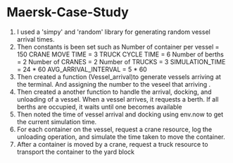 # Maersk-Case-Study
1. I used a  'simpy' and 'random' library for generating random vessel arrival times.
2. Then constants is been set such as
    Number of container per vessel = 150
    CRANE MOVE TIME = 3 
    TRUCK CYCLE TIME = 6
   Number of berths = 2
   Number of CRANES = 2
   Number of TRUCKS = 3
   SIMULATION_TIME = 24 * 60
   AVG_ARRIVAL_INTERVAL = 5 * 60
3. Then created a function (Vessel_arrival)to generate vessels arriving at the terminal. And assigning the number to the veseel that arriving .
4.  Then created a another function to handle the arrival, docking, and unloading of a vessel. When a vessel arrives, it requests a berth. If all berths are occupied, it waits until one becomes available
5.  Then noted the time of vessel arrival and docking using env.now to get the current simulation time.
6.  For each container on the vessel, request a crane resource, log the unloading operation, and simulate the time taken to move the container.
7.  After a container is moved by a crane, request a truck resource to transport the container to the yard block

  

